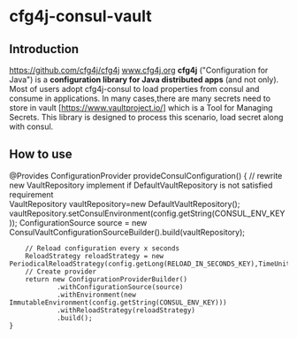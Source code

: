 # cfg4j-consul-vault #

## Introduction ##
https://github.com/cfg4j/cfg4j
www.cfg4j.org
**cfg4j** ("Configuration for Java") is a **configuration library for Java distributed apps** (and not only).
Most of users adopt cfg4j-consul to load properties from consul and consume in applications.
In many cases,there are many secrets need to store in vault [https://www.vaultproject.io/] which is a Tool for Managing Secrets.
This library is designed to process this scenario, load secret along with consul.

## How to use ##
@Provides
    ConfigurationProvider provideConsulConfiguration() {
    	// rewrite new VaultRepository implement if DefaultVaultRepository is not satisfied requirement      
        VaultRepository vaultRepository=new DefaultVaultRepository();
        vaultRepository.setConsulEnvironment(config.getString(CONSUL_ENV_KEY));
        ConfigurationSource source = new ConsulVaultConfigurationSourceBuilder().build(vaultRepository);
        
        // Reload configuration every x seconds
        ReloadStrategy reloadStrategy = new PeriodicalReloadStrategy(config.getLong(RELOAD_IN_SECONDS_KEY),TimeUnit.SECONDS);
        // Create provider
        return new ConfigurationProviderBuilder()
                .withConfigurationSource(source)
                .withEnvironment(new ImmutableEnvironment(config.getString(CONSUL_ENV_KEY)))
                .withReloadStrategy(reloadStrategy)
                .build();
    }
